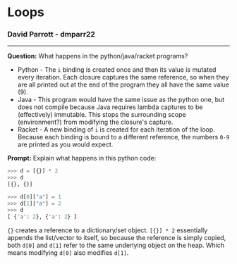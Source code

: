 # Loops
### David Parrott - dmparr22
---

**Question:** What happens in the python/java/racket programs?
- Python - The `i` binding is created once and then its value is mutated every iteration. Each closure captures the same reference, so when they are all printed out at the end of the program they all have the same value (9).
- Java -  This program would have the same issue as the python one, but does not compile because Java requires lambda captures to be (effectively) immutable. This stops the surrounding scope (environment?) from modifying the closure's capture.
- Racket - A new binding of `i` is created for each iteration of the loop. Because each binding is bound to a different reference, the numbers `0-9` are printed as you would expect.

**Prompt:** Explain what happens in this python code:
```python
>>> d = [{}] * 2
>>> d
[{}, {}]

>>> d[0]["a"] = 1
>>> d[1]["a"] = 2
>>> d
[ {'a': 2}, {'a': 2} ]
```

`{}` creates a reference to a dictionary/set object. `[{}] * 2` essentially appends the list/vector to itself, so because the reference is simply copied, both `d[0]` and `d[1]` refer to the same underlying object on the heap. Which means modifying `d[0]` also modifies `d[1]`.

